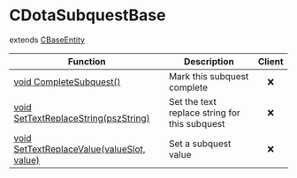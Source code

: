 # CDotaSubquestBase
extends [CBaseEntity](../CBaseEntity)

Function|Description|Client
--|--|:--:
[void CompleteSubquest()](CompleteSubquest)|Mark this subquest complete|❌
[void SetTextReplaceString(pszString)](SetTextReplaceString)|Set the text replace string for this subquest|❌
[void SetTextReplaceValue(valueSlot, value)](SetTextReplaceValue)|Set a subquest value|❌
